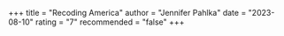 +++
title = "Recoding America"
author = "Jennifer Pahlka"
date = "2023-08-10"
rating = "7"
recommended = "false"
+++
